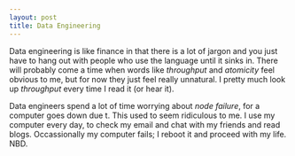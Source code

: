 ```yaml
---
layout: post
title: Data Engineering
---
```


Data engineering is like finance in that there is a lot of jargon and you just have to hang out with people who use the language until it sinks in.  There will probably come a time when words like *throughput* and *atomicity* feel obvious to me, but for now they just feel really unnatural.  I pretty much look up *throughput* every time I read it (or hear it).  


Data engineers spend a lot of time worrying about *node failure*, for  a computer goes down due t.  This used to seem ridiculous to me.  I use my computer every day, to check my email and chat with my friends and read blogs.  Occassionally my computer fails; I reboot it and proceed with my life.  NBD.  
